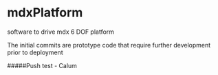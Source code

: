 # mdxPlatform
software to drive mdx 6 DOF platform

The initial commits are prototype code that require further development prior to deployment


#####Push test - Calum